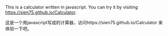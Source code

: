 This is a calculator written in javascript. You can try it by visiting https://sien75.github.io/Calculator.

这是一个用javascript写成的计算器，访问https://sien75.github.io/Calculator 来体验一下吧。
